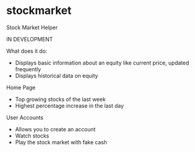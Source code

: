 stockmarket
===========

Stock Market Helper

IN DEVELOPMENT

What does it do:
- Displays basic information about an equity like current price, updated frequently
- Displays historical data on equity

Home Page
- Top growing stocks of the last week
- Highest percentage increase in the last day

User Accounts
- Allows you to create an account
- Watch stocks
- Play the stock market with fake cash


